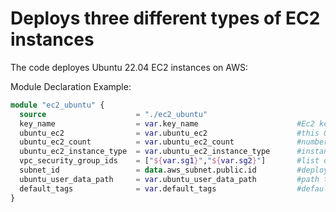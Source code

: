 # Deploys three different types of EC2 instances

The code deployes Ubuntu 22.04 EC2 instances on AWS:

Module Declaration Example:

```terraform
module "ec2_ubuntu" {
  source                    = "./ec2_ubuntu"
  key_name                  = var.key_name                      #Ec2 key pair name
  ubuntu_ec2                = var.ubuntu_ec2                    #this OS is not created when false
  ubuntu_ec2_count          = var.ubuntu_ec2_count              #number of instances to deploy
  ubuntu_ec2_instance_type  = var.ubuntu_ec2_instance_type      #instance type
  vpc_security_group_ids    = ["${var.sg1}","${var.sg2}"]       #list of security groups
  subnet_id                 = data.aws_subnet.public.id         #deployment subnet ID
  ubuntu_user_data_path     = var.ubuntu_user_data_path         #path to userdata script
  default_tags              = var.default_tags                  #default tags
}
```